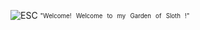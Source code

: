 ![ESC](https://github.com/user-attachments/assets/dc53574f-f878-4606-a8ef-5e246059d57b)
<sub><sup>"Welcome!⠀Welcome⠀to⠀my⠀Garden⠀of⠀Sloth⠀!"</sup></sub>
